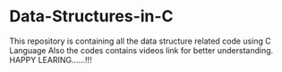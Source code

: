 # Data-Structures-in-C
This repository is containing all the data structure related code using C Language
Also the codes contains videos link for better understanding. 
HAPPY LEARING......!!!

